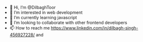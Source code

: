 - 👋 Hi, I’m @DilbaghToor
- 👀 I’m interested in web development
- 🌱 I’m currently learning javascript
- 💞️ I’m looking to collaborate with other frontend developers
- 📫 How to reach me https://www.linkedin.com/in/dilbagh-singh-456927228/ and 


